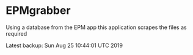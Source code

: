 # EPMgrabber
Using a database from the EPM app this application scrapes the files as required


Latest backup: Sun Aug 25 10:44:01 UTC 2019
